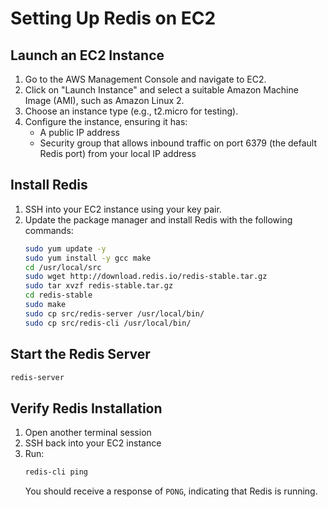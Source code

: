 # Setting Up Redis on EC2

## Launch an EC2 Instance
1. Go to the AWS Management Console and navigate to EC2.
2. Click on "Launch Instance" and select a suitable Amazon Machine Image (AMI), such as Amazon Linux 2.
3. Choose an instance type (e.g., t2.micro for testing).
4. Configure the instance, ensuring it has:
   - A public IP address
   - Security group that allows inbound traffic on port 6379 (the default Redis port) from your local IP address

## Install Redis
1. SSH into your EC2 instance using your key pair.
2. Update the package manager and install Redis with the following commands:
   ```bash
   sudo yum update -y
   sudo yum install -y gcc make
   cd /usr/local/src
   sudo wget http://download.redis.io/redis-stable.tar.gz
   sudo tar xvzf redis-stable.tar.gz
   cd redis-stable
   sudo make
   sudo cp src/redis-server /usr/local/bin/
   sudo cp src/redis-cli /usr/local/bin/
   ```

## Start the Redis Server
```bash
redis-server
```

## Verify Redis Installation
1. Open another terminal session
2. SSH back into your EC2 instance
3. Run:
   ```bash
   redis-cli ping
   ```
   You should receive a response of `PONG`, indicating that Redis is running.